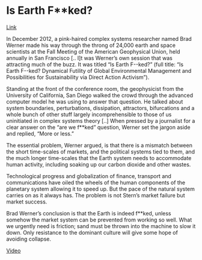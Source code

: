 # Is Earth F**ked?

[Link](https://theconversation.com/creative-self-destruction-and-the-climate-48303)

In December 2012, a pink-haired complex systems researcher named Brad
Werner made his way through the throng of 24,000 earth and space
scientists at the Fall Meeting of the American Geophysical Union, held
annually in San Francisco [.. I]t was Werner’s own session that was
attracting much of the buzz. It was titled “Is Earth F--ked?” (full
title: “Is Earth F--ked? Dynamical Futility of Global Environmental
Management and Possibilities for Sustainability via Direct Action
Activism”).

Standing at the front of the conference room, the geophysicist from
the University of California, San Diego walked the crowd through the
advanced computer model he was using to answer that question. He
talked about system boundaries, perturbations, dissipation,
attractors, bifurcations and a whole bunch of other stuff largely
incomprehensible to those of us uninitiated in complex systems theory
[..] When pressed by a journalist for a clear answer on the “are we
f**ked” question, Werner set the jargon aside and replied, “More or
less.”

The essential problem, Werner argued, is that there is a mismatch
between the short time-scales of markets, and the political systems
tied to them, and the much longer time-scales that the Earth system
needs to accommodate human activity, including soaking up our carbon
dioxide and other wastes.

Technological progress and globalization of finance, transport and
communications have oiled the wheels of the human components of the
planetary system allowing it to speed up. But the pace of the natural
system carries on as it always has. The problem is not Stern’s market
failure but market success.

Brad Werner’s conclusion is that the Earth is indeed f**ked, unless
somehow the market system can be prevented from working so well. What
we urgently need is friction; sand must be thrown into the machine to
slow it down. Only resistance to the dominant culture will give some
hope of avoiding collapse.

[Video](https://youtu.be/BpwkP6uDikM?t=1489)

